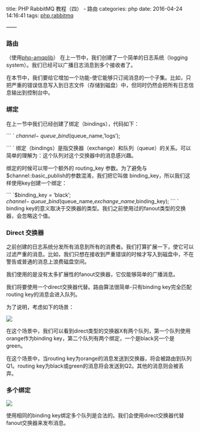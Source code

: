 title: PHP RabbitMQ 教程（四） - 路由
categories: php
date: 2016-04-24 14:16:41
tags:  [php,rabbitmq]()

——

### 路由
（使用[php-amqplib][2]）
在上一节中，我们创建了一个简单的日志系统（logging system）。我们已经可以广播日志消息到多个接收者了。

在本节中，我们要给它增加一个功能-使它能够只订阅消息的一个子集。比如，只把严重的错误信息写入到日志文件（存储到磁盘）中，但同时仍然会把所有日志信息输出到控制台中。

### 绑定

在上一节中我们已经创建了绑定（bindings），代码如下：

\`\`\`
\`
$channel-\>queue\_bind($queue\_name,’logs’);

\`\`\`
\`
绑定（bindings）是指交换器（exchange）和队列（queue）的关系。可以简单的理解为：这个队列对这个交换器中的消息感兴趣。

绑定的时候可以带一个额外的 routing\_key 参数。为了避免与$channel::basic\_publish的参数混淆，我们把它叫做 binding\_key，所以我们这样使用key创建一个绑定：

\`\`\`
\`$binding\_key = ‘black’;
$channel-\>queue\_bind($queue\_name,$exchange\_name,$binding\_key);
\`\`\`
\`
binding key的意义取决于交换器的类型。我们之前使用过的fanout类型的交换器，会忽略这个值。

### Direct 交换器

之前创建的日志系统分发所有消息到所有的消费者。我们打算扩展一下，使它可以过滤严重的消息。比如，我们只想在接收到严重错误的时候才写入到磁盘中，不在警告或普通的消息上浪费磁盘空间。

我们使用的是没有太多扩展性的fanout交换器，它仅能够简单的广播消息。

我们将要使用一个direct交换器代替。路由算法很简单-只有binding key完全匹配routing key的消息会进入队列。

为了说明，考虑如下的场景：

![][image-1]

在这个场景中，我们可以看到direct类型的交换器X有两个队列，第一个队列使用orange作为binding key，第二个队列有两个绑定，一个是black另一个是green。

在这个场景中，当routing key为orange的消息发送到交换器，将会被路由到队列Q1。routing key为black或green的消息将会发送到Q2。其他的消息则会被丢弃。

### 多个绑定
![][image-1]

使用相同的binding key绑定多个队列是合法的。我们会使用direct交换器代替fanout交换器来发布消息。

[2]:	https://github.com/php-amqplib/php-amqplib

[image-1]:	/images/rabbitmq/direct-exchange-multiple.png